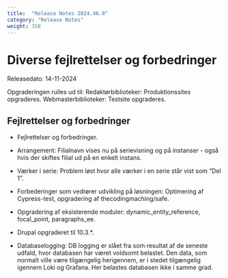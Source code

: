 ```yaml
---
title:  "Release Notes 2024.46.0"
category: "Release Notes"
weight: 358
---  
```

# Diverse fejlrettelser og forbedringer

Releasedato: 14-11-2024

Opgraderingen rulles ud til: 
Redaktørbiblioteker: Produktionssites opgraderes. 
Webmasterbiblioteker: Testsite opgraderes. 

## Fejlrettelser og forbedringer

- Fejlrettelser og forbedringer.

- Arrangement: Filialnavn vises nu på serievisning og på instanser - også hvis der skiftes filial ud på en enkelt instans.

- Værker i serie: Problem løst hvor alle værker i en serie står vist som ”Del 1”.

- Forbederinger som vedrører udvikling på løsningen: Optimering af Cypress-test, opgradering af thecodingmaching/safe. 

- Opgradering af eksisterende moduler: dynamic_entity_reference, focal_point, paragraphs_ee.

- Drupal opgraderet til 10.3.*.

- Databaselogging: DB logging er slået fra som resultat af de seneste udfald, hvor databasen har været voldsomt belastet. Den data, som normalt ville være tilgængelig herigennem, er i stedet tilgængelig igennem Loki og Grafana. Her belastes databasen ikke i samme grad.


